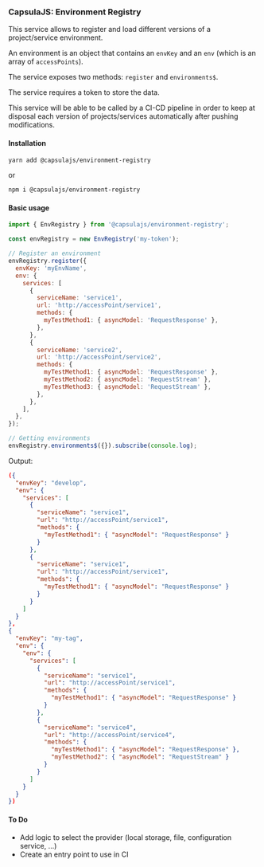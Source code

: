 ### CapsulaJS: Environment Registry

This service allows to register and load different versions of a
project/service environment.

An environment is an object that contains an `envKey` and an `env`
(which is an array of `accessPoints`).

The service exposes two methods: `register` and `environments$`.

The service requires a token to store the data.

This service will be able to be called by a CI-CD pipeline in order to keep at
disposal each version of projects/services automatically after pushing
modifications.

#### Installation

```bash
yarn add @capsulajs/environment-registry
```

or

```bash
npm i @capsulajs/environment-registry
```

#### Basic usage

```js
import { EnvRegistry } from '@capsulajs/environment-registry';

const envRegistry = new EnvRegistry('my-token');

// Register an environment
envRegistry.register({
  envKey: 'myEnvName',
  env: {
    services: [
      {
        serviceName: 'service1',
        url: 'http://accessPoint/service1',
        methods: {
          myTestMethod1: { asyncModel: 'RequestResponse' },
        },
      },
      {
        serviceName: 'service2',
        url: 'http://accessPoint/service2',
        methods: {
          myTestMethod1: { asyncModel: 'RequestResponse' },
          myTestMethod2: { asyncModel: 'RequestStream' },
          myTestMethod3: { asyncModel: 'RequestStream' },
        },
      },
    ],
  },
});

// Getting environments
envRegistry.environments$({}).subscribe(console.log);
```

Output:

```json
({
  "envKey": "develop",
  "env": {
    "services": [
      {
        "serviceName": "service1",
        "url": "http://accessPoint/service1",
        "methods": {
          "myTestMethod1": { "asyncModel": "RequestResponse" }
        }
      },
      {
        "serviceName": "service1",
        "url": "http://accessPoint/service1",
        "methods": {
          "myTestMethod1": { "asyncModel": "RequestResponse" }
        }
      }
    ]
  }
},
{
  "envKey": "my-tag",
  "env": {
    "env": {
      "services": [
        {
          "serviceName": "service1",
          "url": "http://accessPoint/service1",
          "methods": {
            "myTestMethod1": { "asyncModel": "RequestResponse" }
          }
        },
        {
          "serviceName": "service4",
          "url": "http://accessPoint/service4",
          "methods": {
            "myTestMethod1": { "asyncModel": "RequestResponse" },
            "myTestMethod2": { "asyncModel": "RequestStream" }
          }
        }
      ]
    }
  }
})
```

#### To Do

-   Add logic to select the provider (local storage, file, configuration service, ...)
-   Create an entry point to use in CI
